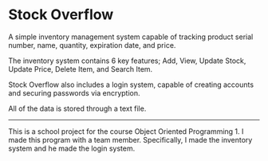 # Stock Overflow 

A simple inventory management system capable of tracking product serial number, name, quantity, expiration date, and price.

The inventory system contains 6 key features; Add, View, Update Stock, Update Price, Delete Item, and Search Item.

Stock Overflow also includes a login system, capable of creating accounts and securing passwords via encryption.

All of the data is stored through a text file.

----

This is a school project for the course Object Oriented Programming 1.
I made this program with a team member. Specifically, I made the inventory system and he made the login system.

